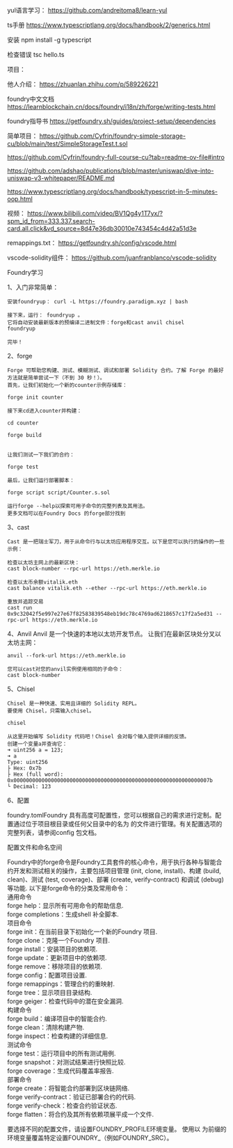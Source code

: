 yul语言学习：
https://github.com/andreitoma8/learn-yul

ts手册
https://www.typescriptlang.org/docs/handbook/2/generics.html

安装
npm install -g typescript

检查错误
tsc hello.ts





项目：

他人介绍：
https://zhuanlan.zhihu.com/p/589226221

foundry中文文档
https://learnblockchain.cn/docs/foundry/i18n/zh/forge/writing-tests.html

foundry指导书
https://getfoundry.sh/guides/project-setup/dependencies

简单项目：
https://github.com/Cyfrin/foundry-simple-storage-cu/blob/main/test/SimpleStorageTest.t.sol

https://github.com/Cyfrin/foundry-full-course-cu?tab=readme-ov-file#intro

https://github.com/adshao/publications/blob/master/uniswap/dive-into-uniswap-v3-whitepaper/README.md

https://www.typescriptlang.org/docs/handbook/typescript-in-5-minutes-oop.html

视频：
https://www.bilibili.com/video/BV1Qg4y1T7yx/?spm_id_from=333.337.search-card.all.click&vd_source=8d47e36db30010e743454c4d42a51d3e

remappings.txt：
https://getfoundry.sh/config/vscode.html

vscode-solidity组件：
https://github.com/juanfranblanco/vscode-solidity


Foundry学习

1、入门非常简单：

	安装foundryup： curl -L https://foundry.paradigm.xyz | bash

	接下来，运行： foundryup 。
	它将自动安装最新版本的预编译二进制文件：forge和cast anvil chisel
	foundryup

	完毕！

2、forge

	Forge 可帮助您构建、测试、模糊测试、调试和部署 Solidity 合约。了解 Forge 的最好方法就是简单尝试一下（不到 30 秒！）。
	首先，让我们初始化一个新的counter示例存储库：
	 
	forge init counter

	接下来cd进入counter并构建：

	cd counter

	forge build


	让我们测试一下我们的合约：

	forge test

	最后，让我们运行部署脚本：

	forge script script/Counter.s.sol

	运行forge --help以探索可用子命令的完整列表及其用法。
	更多文档可以在Foundry Docs 的forge部分找到



3、cast


	Cast 是一把瑞士军刀，用于从命令行与以太坊应用程序交互。以下是您可以执行的操作的一些示例：

	检查以太坊主网上的最新区块：
	cast block-number --rpc-url https://eth.merkle.io

	检查以太币余额vitalik.eth
	cast balance vitalik.eth --ether --rpc-url https://eth.merkle.io

	重放并追踪交易
	cast run 0x9c32042f5e997e27e67f82583839548eb19dc78c4769ad6218657c17f2a5ed31 --rpc-url https://eth.merkle.io

  





4、Anvil
	Anvil 是一个快速的本地以太坊开发节点。
	让我们在最新区块处分叉以太坊主网：

	anvil --fork-url https://eth.merkle.io

	您可以cast对您的anvil实例使用相同的子命令：
	cast block-number

5、Chisel

	Chisel 是一种快速、实用且详细的 Solidity REPL。
	要使用 Chisel，只需输入chisel。

	chisel

	从这里开始编写 Solidity 代码吧！Chisel 会对每个输入提供详细的反馈。
	创建一个变量a并查询它：
	➜ uint256 a = 123;
	➜ a
	Type: uint256
	├ Hex: 0x7b
	├ Hex (full word): 0x000000000000000000000000000000000000000000000000000000000000007b
	└ Decimal: 123


6、配置

foundry.tomlFoundry 具有高度可配置性，您可以根据自己的需求进行定制。配置通过位于项目根目录或任何父目录中的名为 的文件进行管理。有关配置选项的完整列表，请参阅config 包文档。

配置文件和命名空间




Foundry中的forge命令是Foundry工具套件的核心命令，用于执行各种与智能合约开发和测试相关的操作，主要包括项目管理 (init, clone, install)、构建 (build, clean)、测试 (test, coverage)、部署 (create, verify-contract) 和调试 (debug) 等功能.﻿
以下是forge命令的分类及常用命令： <br/>
通用命令﻿ <br/>
forge help：显示所有可用命令的帮助信息. <br/>
forge completions：生成shell 补全脚本. <br/>
项目命令﻿ <br/>
forge init：在当前目录下初始化一个新的Foundry 项目. <br/>
forge clone：克隆一个Foundry 项目. <br/>
forge install：安装项目的依赖项. <br/>
forge update：更新项目中的依赖项. <br/>
forge remove：移除项目的依赖项. <br/>
forge config：配置项目设置. <br/>
forge remappings：管理合约的重映射. <br/>
forge tree：显示项目目录结构. <br/>
forge geiger：检查代码中的潜在安全漏洞. <br/>
构建命令﻿ <br/>
forge build：编译项目中的智能合约. <br/>
forge clean：清除构建产物. <br/>
forge inspect：检查构建的详细信息. <br/>
测试命令﻿ <br/>
forge test：运行项目中的所有测试用例. <br/>
forge snapshot：对测试结果进行快照比较. <br/>
forge coverage：生成代码覆盖率报告. <br/>
部署命令﻿ <br/>
forge create：将智能合约部署到区块链网络. <br/>
forge verify-contract：验证已部署合约的代码. <br/>
forge verify-check：检查合约验证状态. <br/>
forge flatten：将合约及其所有依赖项展平成一个文件. <br/>


要选择不同的配置文件，请设置FOUNDRY_PROFILE环境变量。
使用以 为前缀的环境变量覆盖特定设置FOUNDRY_（例如FOUNDRY_SRC）。
